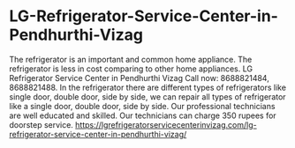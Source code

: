 # LG-Refrigerator-Service-Center-in-Pendhurthi-Vizag
The refrigerator is an important and common home appliance. The refrigerator is less in cost comparing to other home appliances. LG Refrigerator Service Center in Pendhurthi Vizag Call now: 8688821484, 8688821488. In the refrigerator there are different types of refrigerators like single door, double door, side by side, we can repair all types of refrigerator like a single door, double door, side by side. Our professional technicians are well educated and skilled. Our technicians can charge 350 rupees for doorstep service.  https://lgrefrigeratorservicecenterinvizag.com/lg-refrigerator-service-center-in-pendhurthi-vizag/
